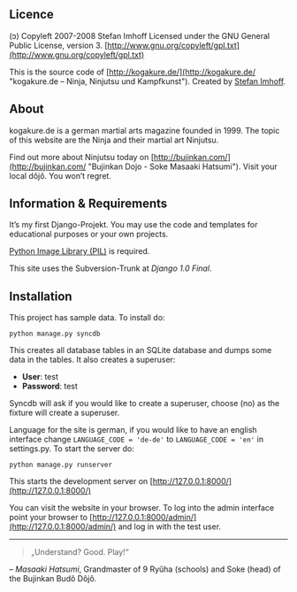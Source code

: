 Licence
-------

(ɔ) Copyleft 2007-2008 Stefan Imhoff
Licensed under the GNU General Public License, version 3.
[http://www.gnu.org/copyleft/gpl.txt](http://www.gnu.org/copyleft/gpl.txt)

This is the source code of [http://kogakure.de/](http://kogakure.de/ "kogakure.de – Ninja, Ninjutsu und Kampfkunst"). 
Created by [Stefan Imhoff](http://stefanimhoff.de/).

About
-----

kogakure.de is a german martial arts magazine founded in 1999. The topic of
this website are the Ninja and their martial art Ninjutsu.

Find out more about Ninjutsu today on [http://bujinkan.com/](http://bujinkan.com/ "Bujinkan Dojo - Soke Masaaki Hatsumi").
Visit your local dôjô. You won’t regret.

Information & Requirements
--------------------------

It’s my first Django-Projekt. You may use the code and templates for 
educational purposes or your own projects.

[Python Image Library (PIL)](http://www.pythonware.com/products/pil/ "Python Imaging Library (PIL)") is required.

This site uses the Subversion-Trunk at *Django 1.0 Final*.

Installation
------------

This project has sample data. To install do:

    python manage.py syncdb

This creates all database tables in an SQLite database and dumps some data in
the tables. It also creates a superuser:

* **User**: test
* **Password**: test

Syncdb will ask if you would like to create a superuser, choose (no) as the
fixture will create a superuser.

Language for the site is german, if you would like to have an english
interface change `LANGUAGE_CODE = 'de-de'` to `LANGUAGE_CODE = 'en'`
in settings.py. To start the server do:

    python manage.py runserver

This starts the development server on [http://127.0.0.1:8000/](http://127.0.0.1:8000/)

You can visit the website in your browser. To log into the admin interface
point your browser to [http://127.0.0.1:8000/admin/](http://127.0.0.1:8000/admin/) and log in with the test user.

* * * * * * * * * * * * * * * * * * * * * * * * * * * * * * * * * * * * * * * 

> „Understand? Good. Play!“

– *Masaaki Hatsumi*, Grandmaster of 9 Ryûha (schools) and Soke (head) 
of the Bujinkan Budô Dôjô.